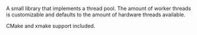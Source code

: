 A small library that implements a thread pool.
The amount of worker threads is customizable and defaults to the amount of hardware threads available.

CMake and xmake support included.
